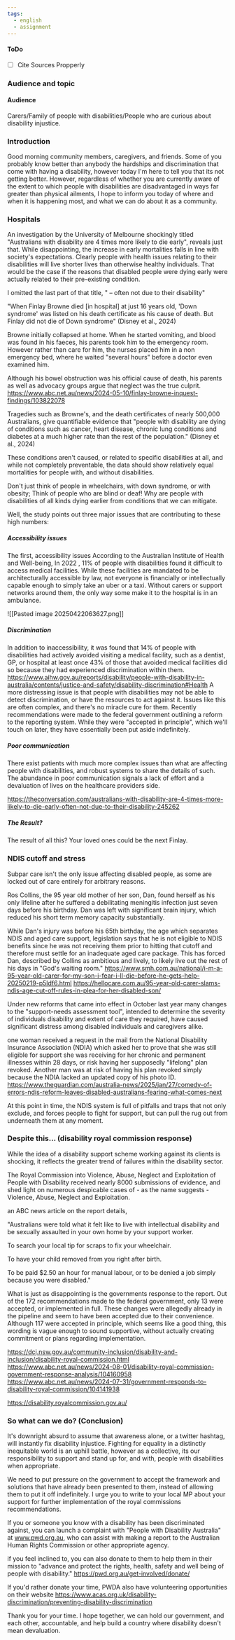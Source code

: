 ```yaml
---
tags:
  - english
  - assignment
---
```



#### ToDo
- [ ] Cite Sources Propperly

### Audience and topic
#### Audience 
Carers/Family of people with disabilities/People who are curious about disability injustice.


### Introduction


Good morning community members, caregivers, and friends.
Some of you probably know better than anybody the hardships and discrimination that come with having a disability, however today I'm here to tell you that its not getting better.
However, regardless of whether you are currently aware of the extent to which people with disabilities are disadvantaged in ways far greater than physical ailments, I hope to inform you today of where and when it is happening most, and what we can do about it as a community. 

### Hospitals 

An investigation by the University of Melbourne shockingly titled "Australians with disability are 4 times more likely to die early", reveals just that. While disappointing, the increase in early mortalities falls in line with society's expectations. Clearly people with health issues relating to their disabilities will live shorter lives than otherwise healthy individuals. That would be the case if the reasons that disabled people were dying early were actually related to their pre-existing condition. 

I omitted the last part of that title, " – often not due to their disability"

"When Finlay Browne died [in hospital] at just 16 years old, 'Down syndrome' was listed on his death certificate as his cause of death. But Finlay did not die of Down syndrome" (Disney et al., 2024)

Browne initially collapsed at home. When he started vomiting, and blood was found in his faeces, his parents took him to the emergency room. However rather than care for him, the nurses placed him in a non emergency bed, where he waited "several hours" before a doctor even examined him.

Although his bowel obstruction was his official cause of death, his parents as well as advocacy groups argue that neglect was the true culprit.
https://www.abc.net.au/news/2024-05-10/finlay-browne-inquest-findings/103822078

Tragedies such as Browne's, and the death certificates of nearly 500,000 Australians, give  quantifiable evidence that "people with disability are dying of conditions such as cancer, heart disease, chronic lung conditions and diabetes at a much higher rate than the rest of the population." (Disney et al., 2024)

These conditions aren't caused, or related to specific disabilities at all, and while not completely preventable, the data should show relatively equal mortalities for people with, and without disabilities.

Don't just think of people in wheelchairs, with down syndrome, or with obesity; Think of people who are blind or deaf! Why are people with disabilities of all kinds dying earlier from conditions that we can mitigate. 



Well, the study points out three major issues that are contributing to these high numbers: 
##### Accessibility issues
The first, accessibility issues
According to the Australian Institute of Health and Well-being, In 2022 , 11% of people with disabilities found it difficult to access medical facilities. While these facilities are mandated to be architecturally accessible by law, not everyone is financially or intellectually capable enough to simply take an uber or a taxi. Without carers or support networks around them, the only way some make it to the hospital is in an ambulance.


![[Pasted image 20250422063627.png]]


##### Discrimination
In addition to inaccessibility, it was found that 14% of people with disabilities had actively avoided visiting a medical facility, such as a dentist, GP, or hospital at least once 43% of those that avoided medical facilities did so because they had experienced discrimination within them. 
https://www.aihw.gov.au/reports/disability/people-with-disability-in-australia/contents/justice-and-safety/disability-discrimination#Health
A more distressing issue is that people with disabilities may not be able to detect discrimination, or have the resources to act against it. Issues like this are often complex, and there's no miracle cure for them. Recently recommendations were made to the federal government outlining a reform to the reporting system. While they were "accepted in principle", which we'll touch on later, they have essentially been put aside indefinitely. 

##### Poor communication
There exist patients with much more complex issues than what are affecting people with disabilities, and robust systems to share the details of such. The abundance in poor communication signals a lack of effort and a devaluation of lives on the healthcare providers side. 


https://theconversation.com/australians-with-disability-are-4-times-more-likely-to-die-early-often-not-due-to-their-disability-245262

##### The Result?
The result of all this? Your loved ones could be the next Finlay.

### NDIS cutoff and stress

Subpar care isn't the only issue affecting disabled people, as some are locked out of care entirely for arbitrary reasons.

Ros Collins, the 95 year old mother of her son, Dan, found herself as his only lifeline after he suffered a debilitating meningitis infection just seven days before his birthday. Dan was left with significant brain injury, which reduced his short term memory capacity substantially. 

While Dan's injury was before his 65th birthday, the age which separates NDIS and aged care support, legislation says that he is not eligible to NDIS benefits since he was not receiving them prior to hitting that cutoff and therefore must settle for an inadequate aged care package. This has forced Dan, described by Collins as ambitious and lively, to likely live out the rest of his days in "God's waiting room."
https://www.smh.com.au/national/i-m-a-95-year-old-carer-for-my-son-i-fear-i-ll-die-before-he-gets-help-20250219-p5ldf6.html
https://hellocare.com.au/95-year-old-carer-slams-ndis-age-cut-off-rules-in-plea-for-her-disabled-son/

Under new reforms that came into effect in October last year many changes to the "support-needs assessment tool", intended to determine the severity of individuals disability and extent of care they required, have caused significant distress among disabled individuals and caregivers alike. 

one woman received a request in the mail from the National Disability Insurance Association (NDIA) which asked her to prove that she was still eligible for support she was receiving for her chronic and permanent illnesses within 28 days, or risk having her supposedly "lifelong" plan revoked. Another man was at risk of having his plan revoked simply because the NDIA lacked an updated copy of his photo ID.
https://www.theguardian.com/australia-news/2025/jan/27/comedy-of-errors-ndis-reform-leaves-disabled-australians-fearing-what-comes-next

At this point in time, the NDIS system is full of pitfalls and traps that not only exclude, and forces people to fight for support, but can pull the rug out from underneath them at any moment. 
### Despite this... (disability royal commission response)

While the idea of a disability support scheme working against its clients is shocking, it reflects the greater trend of failures within the disability sector.

The Royal Commission into Violence, Abuse, Neglect and Exploitation of People with Disability received nearly 8000 submissions of evidence, and shed light on numerous despicable cases of - as the name suggests - Violence, Abuse, Neglect and Exploitation.

an ABC news article on the report details, 

"Australians were told what it felt like to live with intellectual disability and be sexually assaulted in your own home by your support worker.

To search your local tip for scraps to fix your wheelchair.

To have your child removed from you right after birth.

To be paid $2.50 an hour for manual labour, or to be denied a job simply because you were disabled."

What is just as disappointing is the governments response to the report. Out of the 172 recommendations made to the federal government, only 13 were accepted, or implemented in full. These changes were allegedly already in the pipeline and seem to have been accepted due to their convenience. 
Although 117 were accepted in principle, which seems like a good thing, this wording is vague enough to sound supportive, without actually creating commitment or plans regarding implementation.

https://dcj.nsw.gov.au/community-inclusion/disability-and-inclusion/disability-royal-commission.html
https://www.abc.net.au/news/2024-08-01/disability-royal-commission-government-response-analysis/104160958
https://www.abc.net.au/news/2024-07-31/government-responds-to-disability-royal-commission/104141938

https://disability.royalcommission.gov.au/

### So what can we do? (Conclusion)
It's downright absurd to assume that awareness alone, or a twitter hashtag, will instantly fix disability injustice. Fighting for equality in a distinctly inequitable world is an uphill battle, however as a collective, its our responsibility to support and stand up for, and with, people with disabilities when appropriate. 

We need to put pressure on the government to accept the framework and solutions that have already been presented to them, instead of allowing them to put it off indefinitely. I urge you to write to your local MP about your support for further implementation of the royal commissions recommendations.

If you or someone you know with a disability has been discriminated against, you can launch a complaint with "People with Disability Australia" at www.pwd.org.au, who can assist with making a report to the Australian Human Rights Commission or other appropriate agency. 

if you feel inclined to, you can also donate to them to help them in their mission to "advance and protect the rights, health, safety and well being of people with disability."
https://pwd.org.au/get-involved/donate/

If you'd rather donate your time, PWDA also have volunteering opportunities on their website
https://www.acas.org.uk/disability-discrimination/preventing-disability-discrimination

Thank you for your time. I hope together, we can hold our government, and each other, accountable, and help build a country where disability doesn't mean devaluation.